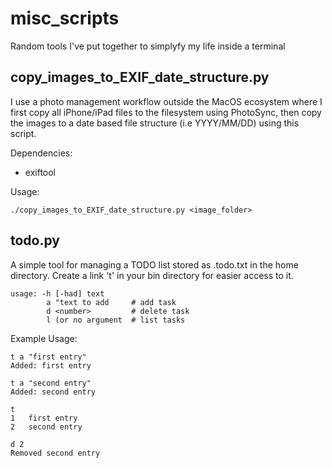 # misc_scripts
Random tools I've put together to simplyfy my life inside a terminal

## copy_images_to_EXIF_date_structure.py
I use a photo management workflow outside the MacOS ecosystem where I first
copy all iPhone/iPad files to the filesystem using PhotoSync, then copy the
images to a date based file structure (i.e YYYY/MM/DD) using this script.

Dependencies:
- exiftool

Usage:
```
./copy_images_to_EXIF_date_structure.py <image_folder>
```

## todo.py
A simple tool for managing a TODO list stored as .todo.txt in the home
directory. Create a link 't' in your bin directory for easier access to it.

```
usage: -h [-had] text
        a "text to add     # add task
        d <number>         # delete task
        l (or no argument  # list tasks
```

Example Usage:
```
t a "first entry"
Added: first entry

t a "second entry"
Added: second entry

t
1   first entry
2   second entry

d 2
Removed second entry
```
